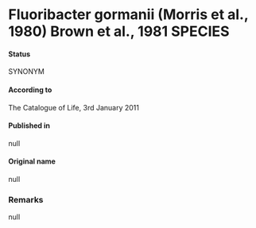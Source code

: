 # Fluoribacter gormanii (Morris et al., 1980) Brown et al., 1981 SPECIES

#### Status
SYNONYM

#### According to
The Catalogue of Life, 3rd January 2011

#### Published in
null

#### Original name
null

### Remarks
null
